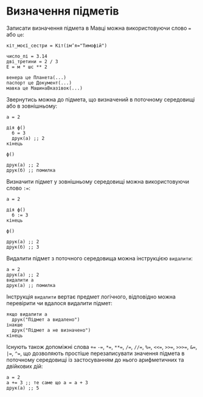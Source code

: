 # Визначення підметів

Записати визначення підмета в Мавці можна використовуючи слово `=`
або `це`:

```мавка
кіт_моєї_сестри = Кіт(імʼя="Тимофій")
```

```мавка
число_пі = 3.14
дві_третини = 2 / 3
Е = м * шс ** 2
```

```мавка
венера це Планета(...)
паспорт це Документ(...)
мавка це МашинаВказівок(...)
```

Звернутись можна до підмета, що визначений в поточному середовищі або в зовнішньому:

```мавка
а = 2

дія ф()
  б = 3
  друк(а) ;; 2
кінець

ф()

друк(а) ;; 2
друк(б) ;; помилка
```

Визначити підмет у зовнішньому середовищі можна використовуючи слово `:=`:

```мавка
а = 2

дія ф()
  б := 3
кінець

ф()

друк(а) ;; 2
друк(б) ;; 3
```

Видалити підмет з поточного середовища можна інструкцією `видалити`:

```мавка
а = 2
друк(а) ;; 2
видалити а
друк(а) ;; помилка
```

Інструкція `видалити` вертає предмет логічного, відповідно можна перевірити чи вдалося видалити підмет:

```мавка
якщо видалити а
  друк("Підмет а видалено")
інакше
  друк("Підмет а не визначено")
кінець
```

Існують також допоміжні слова `+=` `-=`, `*=`, `**=`, `/=`, `//=`, `%=`, `<<=`, `>>=`, `>>>=`, `&=`, `|=`, `^=`, що
дозволяють простіше перезаписувати значення
підмета в поточному середовищі із застосуванням до нього арифметичних та двійкових дій:

```мавка
а = 2
а += 3 ;; те саме що а = а + 3
друк(а) ;; 5
```
